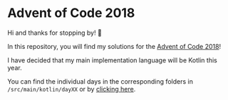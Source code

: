 # Advent of Code 2018
Hi and thanks for stopping by! 🤗

In this repository, you will find my solutions for the [Advent of Code 2018](https://adventofcode.com/2018/)!

I have decided that my main implementation language will be Kotlin this year.

You can find the individual days in the corresponding folders in `/src/main/kotlin/dayXX` or by [clicking here](https://github.com/SebastianAigner/advent-of-code-2018/tree/master/src/main/kotlin).

